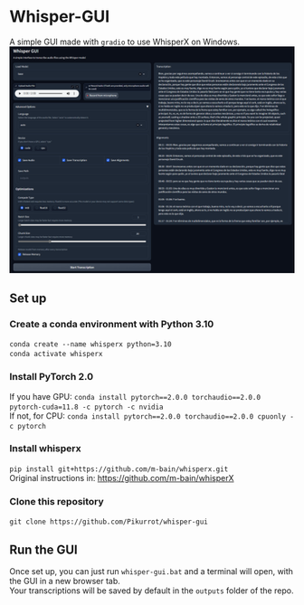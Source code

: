 # Whisper-GUI
A simple GUI made with `gradio` to use WhisperX on Windows.  
![whisper-gui-img](images\whisper-gui.png)

## Set up
### Create a conda environment with Python 3.10
`conda create --name whisperx python=3.10`  
`conda activate whisperx`
### Install PyTorch 2.0
If you have GPU: `conda install pytorch==2.0.0 torchaudio==2.0.0 pytorch-cuda=11.8 -c pytorch -c nvidia`  
If not, for CPU: `conda install pytorch==2.0.0 torchaudio==2.0.0 cpuonly -c pytorch`
### Install whisperx
`pip install git+https://github.com/m-bain/whisperx.git`  
Original instructions in: https://github.com/m-bain/whisperX
### Clone this repository
`git clone https://github.com/Pikurrot/whisper-gui`
## Run the GUI
Once set up, you can just run `whisper-gui.bat` and a terminal will open, with the GUI in a new browser tab.  
Your transcriptions will be saved by default in the `outputs` folder of the repo.